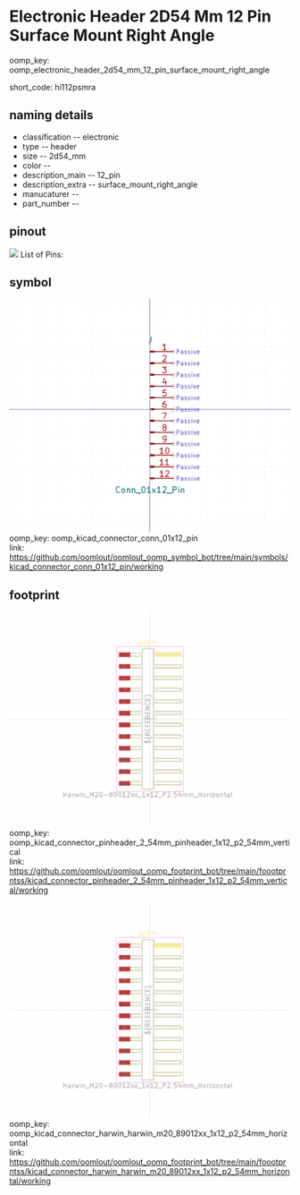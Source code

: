 # Electronic Header 2D54 Mm 12 Pin Surface Mount Right Angle
oomp_key: oomp_electronic_header_2d54_mm_12_pin_surface_mount_right_angle  

short_code: hi112psmra
## naming details
* classification -- electronic
* type -- header
* size -- 2d54_mm
* color -- 
* description_main -- 12_pin
* description_extra -- surface_mount_right_angle
* manucaturer -- 
* part_number -- 
## pinout
![](working_pinout_600.png)
List of Pins:

## symbol

![](symbol/0/working/working_600.png)  
oomp_key: oomp_kicad_connector_conn_01x12_pin  
link: https://github.com/oomlout/oomlout_oomp_symbol_bot/tree/main/symbols/kicad_connector_conn_01x12_pin/working  


## footprint

![](footprint/0/working/working_600.png)  
oomp_key: oomp_kicad_connector_pinheader_2_54mm_pinheader_1x12_p2_54mm_vertical  
link: https://github.com/oomlout/oomlout_oomp_footprint_bot/tree/main/foootprntss/kicad_connector_pinheader_2_54mm_pinheader_1x12_p2_54mm_vertical/working  

![](footprint/0/working/working_600.png)  
oomp_key: oomp_kicad_connector_harwin_harwin_m20_89012xx_1x12_p2_54mm_horizontal  
link: https://github.com/oomlout/oomlout_oomp_footprint_bot/tree/main/foootprntss/kicad_connector_harwin_harwin_m20_89012xx_1x12_p2_54mm_horizontal/working  
